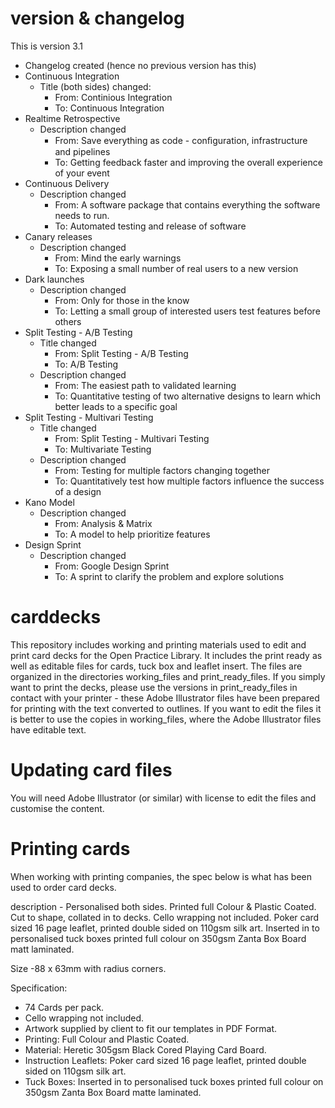 # version & changelog
This is version 3.1

- Changelog created (hence no previous version has this)
- Continuous Integration
  - Title (both sides) changed:
    - From: Continious Integration
    - To: Continuous Integration
- Realtime Retrospective
  - Description changed
    - From: Save everything as code - conﬁguration, infrastructure and pipelines
    - To: Getting feedback faster and improving the overall experience of your event
- Continuous Delivery
  - Description changed
    - From: A software package that contains everything the software needs to run.
    - To: Automated testing and release of software
- Canary releases
  - Description changed
    - From: Mind the early warnings
    - To: Exposing a small number of real users to a new version
- Dark launches
  - Description changed
    - From: Only for those in the know
    - To: Letting a small group of interested users test features before others
- Split Testing - A/B Testing
  - Title changed
    - From: Split Testing - A/B Testing
    - To: A/B Testing
  - Description changed
    - From: The easiest path to validated learning
    - To: Quantitative testing of two alternative designs to learn which better leads to a specific goal
- Split Testing - Multivari Testing
  - Title changed
    - From: Split Testing - Multivari Testing
    - To: Multivariate Testing
  - Description changed
    - From: Testing for multiple factors changing together
    - To: Quantitatively test how multiple factors influence the success of a design
- Kano Model
  - Description changed
    - From: Analysis & Matrix
    - To: A model to help prioritize features
- Design Sprint
  - Description changed
    - From: Google Design Sprint
    - To: A sprint to clarify the problem and explore solutions


# carddecks
This repository includes working and printing materials used to edit and print card decks for the Open Practice Library. It includes the print ready as well as editable files for cards, tuck box and leaflet insert. The files are organized in the directories working_files and print_ready_files. If you simply want to print the decks, please use the versions in print_ready_files in contact with your printer - these Adobe Illustrator files have been prepared for printing with the text converted to outlines. If you want to edit the files it is better to use the copies in working_files, where the Adobe Illustrator files have editable text.



# Updating card files
You will need Adobe Illustrator (or similar) with license to edit the files and customise the content.



# Printing cards
When working with printing companies, the spec below is what has been used to order card decks.

description - Personalised both sides. Printed full Colour & Plastic Coated. Cut to shape, collated in to decks. Cello wrapping not included. Poker card sized 16 page leaflet, printed double sided on 110gsm silk art. Inserted in to personalised tuck boxes printed full colour on 350gsm Zanta Box Board matt laminated.

Size -88 x 63mm with radius corners.

Specification:
- 74 Cards per pack.
- Cello wrapping not included.
- Artwork supplied by client to fit our templates in PDF Format.
- Printing: Full Colour and Plastic Coated.
- Material: Heretic 305gsm Black Cored Playing Card Board.
- Instruction Leaflets: Poker card sized 16 page leaflet, printed double sided on 110gsm silk art.
- Tuck Boxes: Inserted in to personalised tuck boxes printed full colour on 350gsm Zanta Box Board matte laminated.
